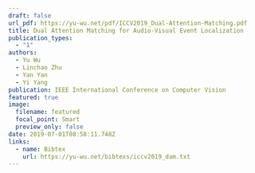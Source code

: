 ```yaml
---
draft: false
url_pdf: https://yu-wu.net/pdf/ICCV2019_Dual-Attention-Matching.pdf
title: Dual Attention Matching for Audio-Visual Event Localization
publication_types:
  - "1"
authors:
  - Yu Wu
  - Linchao Zhu
  - Yan Yan
  - Yi Yang
publication: IEEE International Conference on Computer Vision
featured: true
image:
  filename: featured
  focal_point: Smart
  preview_only: false
date: 2019-07-01T08:58:11.748Z
links:
  - name: Bibtex
    url: https://yu-wu.net/bibtexs/iccv2019_dam.txt
---
```

